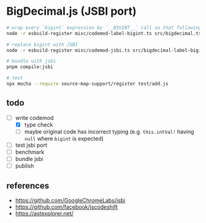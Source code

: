 # BigDecimal.js (JSBI port)

```sh
# wrap every `bigint` expression by `__BIGINT__` call so that following codemod can idententify them syntactically
node -r esbuild-register misc/codemod-label-bigint.ts src/bigdecimal.ts src/bigdecimal-label-bigint.ts

# replace bigint with JSBI
node -r esbuild-register misc/codemod-jsbi.ts src/bigdecimal-label-bigint.ts src/bigdecimal-jsbi.ts

# bundle with jsbi
pnpm compile:jsbi

# test
npx mocha --require source-map-support/register test/add.js
```

## todo

- [ ] write codemod
  - [x] type check
  - [ ] maybe original code has incorrect typing (e.g. `this.intVal!` having `null` where `bigint` is expected)
- [ ] test jsbi port
- [ ] benchmark
- [ ] bundle jsbi
- [ ] publish

## references

- https://github.com/GoogleChromeLabs/jsbi
- https://github.com/facebook/jscodeshift
- https://astexplorer.net/
